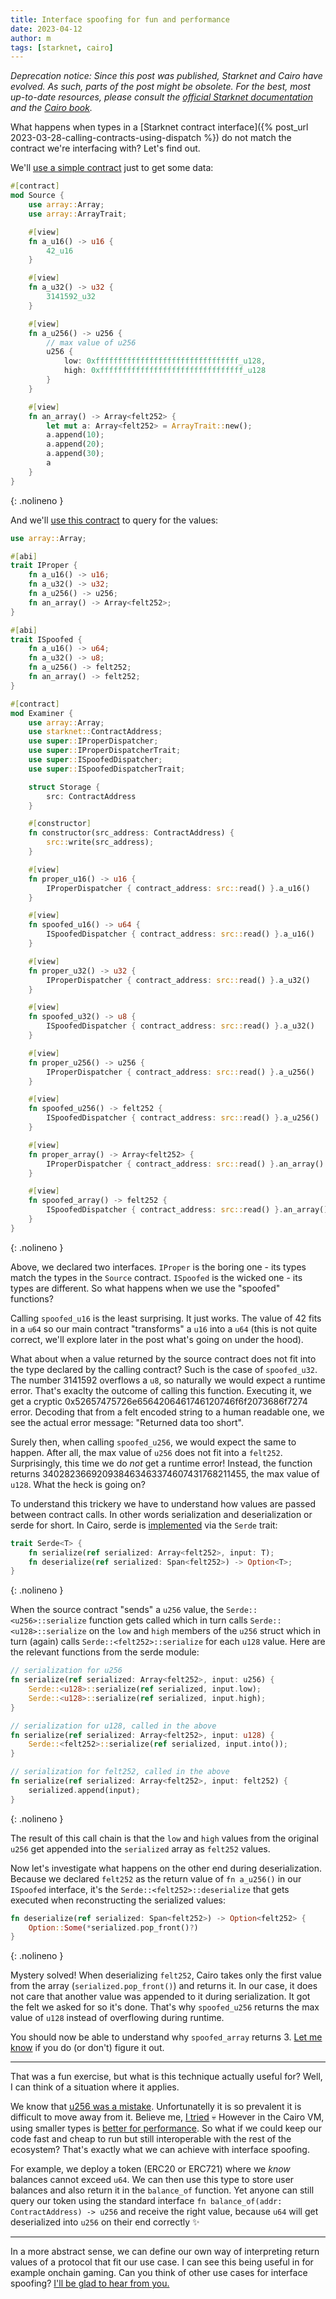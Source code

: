 ```yaml
---
title: Interface spoofing for fun and performance
date: 2023-04-12
author: m
tags: [starknet, cairo]
---
```


*Deprecation notice: Since this post was published, Starknet and Cairo have evolved. As such, parts of the post might be obsolete. For the best, most up-to-date resources, please consult the [official Starknet documentation](https://docs.starknet.io/) and the [Cairo book](https://book.cairo-lang.org/).*

What happens when types in a [Starknet contract interface]({% post_url 2023-03-28-calling-contracts-using-dispatch %}) do not match the contract we're interfacing with? Let's find out.

We'll [use a simple contract](https://testnet.starkscan.co/contract/0x059a4016a63ea2efb46c94a18b87488cf5fd18925f9fa96af9d236d6c56a6b85#read-write-contract) just to get some data:

```rust
#[contract]
mod Source {
    use array::Array;
    use array::ArrayTrait;

    #[view]
    fn a_u16() -> u16 {
        42_u16
    }

    #[view]
    fn a_u32() -> u32 {
        3141592_u32
    }

    #[view]
    fn a_u256() -> u256 {
        // max value of u256
        u256 {
            low: 0xffffffffffffffffffffffffffffffff_u128,
            high: 0xffffffffffffffffffffffffffffffff_u128
        }
    }

    #[view]
    fn an_array() -> Array<felt252> {
        let mut a: Array<felt252> = ArrayTrait::new();
        a.append(10);
        a.append(20);
        a.append(30);
        a
    }
}
```
{: .nolineno }

And we'll [use this contract](https://testnet.starkscan.co/contract/0x051bf826010f76e1aefed6e3a2a585ad1028935fc12497c0e23ebc6419333cf8#read-write-contract) to query for the values:

```rust
use array::Array;

#[abi]
trait IProper {
    fn a_u16() -> u16;
    fn a_u32() -> u32;
    fn a_u256() -> u256;
    fn an_array() -> Array<felt252>;
}

#[abi]
trait ISpoofed {
    fn a_u16() -> u64;
    fn a_u32() -> u8;
    fn a_u256() -> felt252;
    fn an_array() -> felt252;
}

#[contract]
mod Examiner {
    use array::Array;
    use starknet::ContractAddress;
    use super::IProperDispatcher;
    use super::IProperDispatcherTrait;
    use super::ISpoofedDispatcher;
    use super::ISpoofedDispatcherTrait;

    struct Storage {
        src: ContractAddress
    }

    #[constructor]
    fn constructor(src_address: ContractAddress) {
        src::write(src_address);
    }

    #[view]
    fn proper_u16() -> u16 {
        IProperDispatcher { contract_address: src::read() }.a_u16()
    }

    #[view]
    fn spoofed_u16() -> u64 {
        ISpoofedDispatcher { contract_address: src::read() }.a_u16()
    }

    #[view]
    fn proper_u32() -> u32 {
        IProperDispatcher { contract_address: src::read() }.a_u32()
    }

    #[view]
    fn spoofed_u32() -> u8 {
        ISpoofedDispatcher { contract_address: src::read() }.a_u32()
    }

    #[view]
    fn proper_u256() -> u256 {
        IProperDispatcher { contract_address: src::read() }.a_u256()
    }

    #[view]
    fn spoofed_u256() -> felt252 {
        ISpoofedDispatcher { contract_address: src::read() }.a_u256()
    }

    #[view]
    fn proper_array() -> Array<felt252> {
        IProperDispatcher { contract_address: src::read() }.an_array()
    }

    #[view]
    fn spoofed_array() -> felt252 {
        ISpoofedDispatcher { contract_address: src::read() }.an_array()
    }
}
```
{: .nolineno }

Above, we declared two interfaces. `IProper` is the boring one - its types match the types in the `Source` contract. `ISpoofed` is the wicked one - its types are different. So what happens when we use the "spoofed" functions?

Calling `spoofed_u16` is the least surprising. It just works. The value of 42 fits in a `u64` so our main contract "transforms" a `u16` into a `u64` (this is not quite correct, we'll explore later in the post what's going on under the hood).

What about when a value returned by the source contract does not fit into the type declared by the calling contract? Such is the case of `spoofed_u32`. The number 3141592 overflows a `u8`, so naturally we would expect a runtime error. That's exaclty the outcome of calling this function. Executing it, we get a cryptic 0x52657475726e6564206461746120746f6f2073686f7274 error. Decoding that from a felt encoded string to a human readable one, we see the actual error message: "Returned data too short".

Surely then, when calling `spoofed_u256`, we would expect the same to happen. After all, the max value of `u256` does not fit into a `felt252`. Surprisingly, this time we do *not* get a runtime error! Instead, the function returns 340282366920938463463374607431768211455, the max value of `u128`. What the heck is going on?

To understand this trickery we have to understand how values are passed between contract calls. In other words serialization and deserialization or serde for short. In Cairo, serde is [implemented](https://github.com/starkware-libs/cairo/blob/main/corelib/src/serde.cairo) via the `Serde` trait:

```rust
trait Serde<T> {
    fn serialize(ref serialized: Array<felt252>, input: T);
    fn deserialize(ref serialized: Span<felt252>) -> Option<T>;
}
```
{: .nolineno }

When the source contract "sends" a `u256` value, the `Serde::<u256>::serialize` function gets called which in turn calls `Serde::<u128>::serialize` on the `low` and `high` members of the `u256` struct which in turn (again) calls `Serde::<felt252>::serialize` for each `u128` value. Here are the relevant functions from the serde module:

```rust
// serialization for u256
fn serialize(ref serialized: Array<felt252>, input: u256) {
    Serde::<u128>::serialize(ref serialized, input.low);
    Serde::<u128>::serialize(ref serialized, input.high);
}

// serialization for u128, called in the above
fn serialize(ref serialized: Array<felt252>, input: u128) {
    Serde::<felt252>::serialize(ref serialized, input.into());
}

// serialization for felt252, called in the above
fn serialize(ref serialized: Array<felt252>, input: felt252) {
    serialized.append(input);
}
```
{: .nolineno }

The result of this call chain is that the `low` and `high` values from the original `u256` get appended into the `serialized` array as `felt252` values.

Now let's investigate what happens on the other end during deserialization. Because we declared `felt252` as the return value of `fn a_u256()` in our `ISpoofed` interface, it's the `Serde::<felt252>::deserialize` that gets executed when reconstructing the serialized values:

```rust
fn deserialize(ref serialized: Span<felt252>) -> Option<felt252> {
    Option::Some(*serialized.pop_front()?)
}
```
{: .nolineno }

Mystery solved! When deserializing `felt252`, Cairo takes only the first value from the array (`serialized.pop_front()`) and returns it. In our case, it does not care that another value was appended to it during serialization. It got the felt we asked for so it's done. That's why `spoofed_u256` returns the max value of `u128` instead of overflowing during runtime.

You should now be able to understand why `spoofed_array` returns 3. [Let me know](https://twitter.com/cairopractice) if you do (or don't) figure it out.

---

That was a fun exercise, but what is this technique actually useful for? Well, I can think of a situation where it applies.

We know that [u256 was a mistake](https://twitter.com/VitalikButerin/status/1433255593683259398). Unfortunatelly it is so prevalent it is difficult to move away from it. Believe me, [I tried](https://community.starknet.io/t/a-felt-based-erc20-token/1956) 💀 However in the Cairo VM, using smaller types is [better for performance](https://www.youtube.com/watch?v=uW2tTR53J7o&t=3390s). So what if we could keep our code fast and cheap to run but still interoperable with the rest of the ecosystem? That's exactly what we can achieve with interface spoofing.

For example, we deploy a token (ERC20 or ERC721) where we *know* balances cannot exceed `u64`. We can then use this type to store user balances and also return it in the `balance_of` function. Yet anyone can still query our token using the standard interface `fn balance_of(addr: ContractAddress) -> u256` and receive the right value, because `u64` will get deserialized into `u256` on their end correctly ✨

---

In a more abstract sense, we can define our own way of interpreting return values of a protocol that fit our use case. I can see this being useful in for example onchain gaming. Can you think of other use cases for interface spoofing? [I'll be glad to hear from you.](https://twitter.com/cairopractice)
